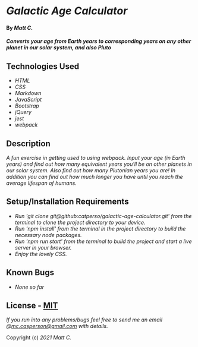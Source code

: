 # _Galactic Age Calculator_

#### By _**Matt C.**_

#### _Converts your age from Earth years to corresponding years on any other planet in our solar system, and also Pluto_

## Technologies Used

* _HTML_
* _CSS_
* _Markdown_
* _JavaScript_
* _Bootstrap_
* _jQuery_
* _jest_
* _webpack_

## Description

_A fun exercise in getting used to using webpack. Input your age (in Earth years) and find out how many equivalent years you'll be on other planets in our solar system. Also find out how many Plutonian years you are! In addition you can find out how much longer you have until you reach the average lifespan of humans._

## Setup/Installation Requirements

* _Run 'git clone git@github:catperso/galactic-age-calculator.git' from the terminal to clone the project directory to your device._
* _Run 'npm install' from the terminal in the project directory to build the necessary node packages._
* _Run 'npm run start' from the terminal to build the project and start a live server in your browser._
* _Enjoy the lovely CSS._

## Known Bugs

* _None so far_

## License - [MIT](https://opensource.org/licenses/MIT)

_If you run into any problems/bugs feel free to send me an email @mc.casperson@gmail.com with details._

Copyright (c) _2021_ _Matt C._